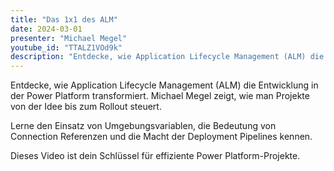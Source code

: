 ```yaml
---
title: "Das 1x1 des ALM"
date: 2024-03-01
presenter: "Michael Megel"
youtube_id: "TTALZ1VOd9k"
description: "Entdecke, wie Application Lifecycle Management (ALM) die Entwicklung in der Power Platform transformiert."
---
```


Entdecke, wie Application Lifecycle Management (ALM) die Entwicklung in der Power Platform transformiert. Michael Megel zeigt, wie man Projekte von der Idee bis zum Rollout steuert. 

Lerne den Einsatz von Umgebungsvariablen, die Bedeutung von Connection Referenzen und die Macht der Deployment Pipelines kennen. 

Dieses Video ist dein Schlüssel für effiziente Power Platform-Projekte.
